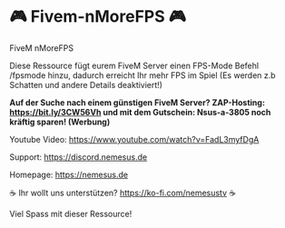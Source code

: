 # 🎮 Fivem-nMoreFPS 🎮
FiveM nMoreFPS

Diese Ressource fügt eurem FiveM Server einen FPS-Mode Befehl /fpsmode hinzu, dadurch erreicht Ihr mehr FPS im Spiel (Es werden z.b Schatten und andere Details deaktiviert!)

**Auf der Suche nach einem günstigen FiveM Server? ZAP-Hosting: https://bit.ly/3CW56Vh und mit dem Gutschein: Nsus-a-3805 noch kräftig sparen! (Werbung)**

Youtube Video: https://www.youtube.com/watch?v=FadL3myfDgA

Support: https://discord.nemesus.de

Homepage: https://nemesus.de

☕ Ihr wollt uns unterstützen? https://ko-fi.com/nemesustv ☕

Viel Spass mit dieser Ressource!
